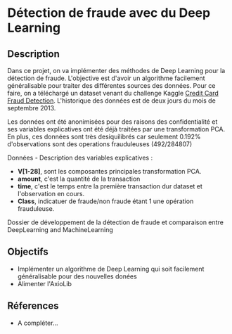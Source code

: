 # Détection de fraude avec du Deep Learning


## Description

Dans ce projet, on va implémenter des méthodes de Deep Learning pour la détection de fraude. L'objective est d'avoir un algorithme facilement généralisable pour traiter des différentes sources des données. Pour ce faire, on a téléchargé un dataset venant du challenge Kaggle [Credit Card Fraud Detection](https://www.kaggle.com/mlg-ulb/creditcardfraud). L'historique des données est de deux jours du mois de septembre 2013.

Les données ont été anonimisées pour des raisons des confidentialité et ses variables explicatives ont été déjà traitées par une transformation PCA. En plus, ces données sont très desiquilibrés car seulement 0.192% d'observations sont des operations frauduleuses (492/284807)

Données - Description des variables explicatives :
* **V[1-28]**, sont les composantes principales transformation PCA.
* **amount**, c'est la quantité de la transaction
* **time**, c'est le temps entre la première transaction dur dataset et l'observation en cours.
* **Class**, indicatuer de fraude/non fraude étant 1 une opération frauduleuse.

Dossier de développement de la détection de fraude et comparaison entre DeepLearning and MachineLearning

## Objectifs

- Implémenter un algorithme de Deep Learning qui soit facilement généralisable pour des nouvelles donées
- Alimenter l'AxioLib

## Réferences

- A compléter...

